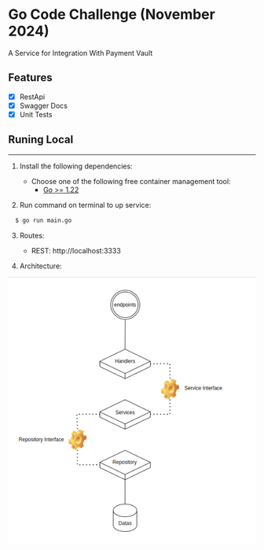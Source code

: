 # Go Code Challenge (November 2024)

A Service for Integration With Payment Vault

## Features

- [x] RestApi
- [x] Swagger Docs
- [x] Unit Tests

## Runing Local

---

1. Install the following dependencies:
    - Choose one of the following free container management tool:
        - [Go >= 1.22](https://go.dev/doc/install/)


2. Run command on terminal to up service:

 ```bash
   $ go run main.go
   ```

3. Routes:
    - REST: http://localhost:3333
   

3. Architecture:

![alt text](docs/servicesArc.png "Architecture")